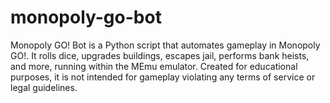 # monopoly-go-bot
Monopoly GO! Bot is a Python script that automates gameplay in Monopoly GO!. It rolls dice, upgrades buildings, escapes jail, performs bank heists, and more, running within the MEmu emulator. Created for educational purposes, it is not intended for gameplay violating any terms of service or legal guidelines.
